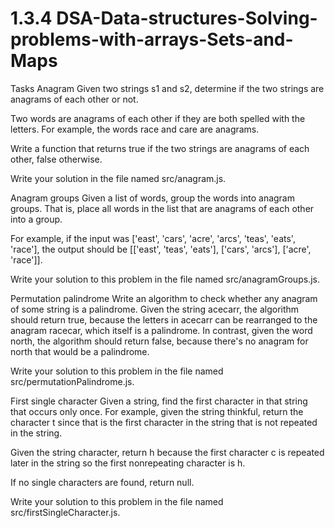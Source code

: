 # 1.3.4 DSA-Data-structures-Solving-problems-with-arrays-Sets-and-Maps

Tasks
Anagram
Given two strings s1 and s2, determine if the two strings are anagrams of each other or not.

Two words are anagrams of each other if they are both spelled with the letters. For example, the words race and care are anagrams.

Write a function that returns true if the two strings are anagrams of each other, false otherwise.

Write your solution in the file named src/anagram.js.

Anagram groups
Given a list of words, group the words into anagram groups. That is, place all words in the list that are anagrams of each other into a group.

For example, if the input was ['east', 'cars', 'acre', 'arcs', 'teas', 'eats', 'race'], the output should be [['east', 'teas', 'eats'], ['cars', 'arcs'], ['acre', 'race']].

Write your solution to this problem in the file named src/anagramGroups.js.

Permutation palindrome
Write an algorithm to check whether any anagram of some string is a palindrome. Given the string acecarr, the algorithm should return true, because the letters in acecarr can be rearranged to the anagram racecar, which itself is a palindrome. In contrast, given the word north, the algorithm should return false, because there's no anagram for north that would be a palindrome.

Write your solution to this problem in the file named src/permutationPalindrome.js.

First single character
Given a string, find the first character in that string that occurs only once. For example, given the string thinkful, return the character t since that is the first character in the string that is not repeated in the string.

Given the string character, return h because the first character c is repeated later in the string so the first nonrepeating character is h.

If no single characters are found, return null.

Write your solution to this problem in the file named src/firstSingleCharacter.js.
